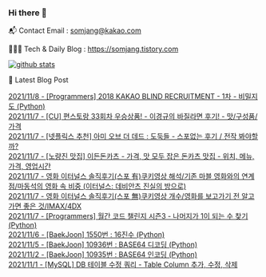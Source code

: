 ### Hi there 👋

📬  Contact Email : somjang@kakao.com

👨🏻‍💻  Tech & Daily Blog : https://somjang.tistory.com

[![github stats](https://github-readme-stats.vercel.app/api?username=SOMJANG&show_icons=true&hide_border=False)](https://somjang.tistory.com)

🤩 Latest Blog Post

[2021/11/8 - [Programmers] 2018 KAKAO BLIND RECRUITMENT - 1차 - 비밀지도 (Python)](https://somjang.tistory.com/entry/Programmers-2018-KAKAO-BLIND-RECRUITMENT-1%EC%B0%A8-%EB%B9%84%EB%B0%80%EC%A7%80%EB%8F%84-Python) <br>
[2021/11/7 - [CU] 편스토랑 33회차 우승상품! - 이경규의 바질라면 후기! - 맛/구성품/가격](https://somjang.tistory.com/entry/CU-%ED%8E%B8%EC%8A%A4%ED%86%A0%EB%9E%91-33%ED%9A%8C%EC%B0%A8-%EC%9A%B0%EC%8A%B9%EC%83%81%ED%92%88-%EC%9D%B4%EA%B2%BD%EA%B7%9C%EC%9D%98-%EB%B0%94%EC%A7%88%EB%9D%BC%EB%A9%B4-%ED%9B%84%EA%B8%B0-%EB%A7%9B%EA%B5%AC%EC%84%B1%ED%92%88%EA%B0%80%EA%B2%A9) <br>
[2021/11/7 - [넷플릭스 추천] 아미 오브 더 데드 : 도둑들 - 스포없는 후기 / 전작 봐야할까?](https://somjang.tistory.com/entry/%EB%84%B7%ED%94%8C%EB%A6%AD%EC%8A%A4-%EC%B6%94%EC%B2%9C-%EC%95%84%EB%AF%B8-%EC%98%A4%EB%B8%8C-%EB%8D%94-%EB%8D%B0%EB%93%9C-%EB%8F%84%EB%91%91%EB%93%A4-%EC%8A%A4%ED%8F%AC%EC%97%86%EB%8A%94-%ED%9B%84%EA%B8%B0-%EC%A0%84%EC%9E%91-%EB%B4%90%EC%95%BC%ED%95%A0%EA%B9%8C) <br>
[2021/11/7 - [노량진 맛집] 이든돈카츠 - 가격, 맛 모두 잡은 돈카츠 맛집 - 위치, 메뉴, 가격, 영업시간](https://somjang.tistory.com/entry/%EB%85%B8%EB%9F%89%EC%A7%84-%EB%A7%9B%EC%A7%91-%EC%9D%B4%EB%93%A0%EB%8F%88%EC%B9%B4%EC%B8%A0-%EA%B0%80%EA%B2%A9-%EB%A7%9B-%EB%AA%A8%EB%91%90-%EC%9E%A1%EC%9D%80-%EB%8F%88%EC%B9%B4%EC%B8%A0-%EB%A7%9B%EC%A7%91-%EC%9C%84%EC%B9%98-%EB%A9%94%EB%89%B4-%EA%B0%80%EA%B2%A9-%EC%98%81%EC%97%85%EC%8B%9C%EA%B0%84) <br>
[2021/11/7 - 영화 이터널스 솔직후기(스포 有)쿠키영상 해석/기존 마블 영화와의 연계점/마동석의 영화 속 비중 (이터널스: 데비안츠 진실의 방으로)](https://somjang.tistory.com/entry/%EC%98%81%ED%99%94-%EC%9D%B4%ED%84%B0%EB%84%90%EC%8A%A4-%EC%86%94%EC%A7%81%ED%9B%84%EA%B8%B0%EC%8A%A4%ED%8F%AC-%E6%9C%89%EC%BF%A0%ED%82%A4%EC%98%81%EC%83%81-%ED%95%B4%EC%84%9D%EA%B8%B0%EC%A1%B4-%EB%A7%88%EB%B8%94-%EC%98%81%ED%99%94%EC%99%80%EC%9D%98-%EC%97%B0%EA%B3%84%EC%A0%90%EB%A7%88%EB%8F%99%EC%84%9D%EC%9D%98-%EC%98%81%ED%99%94-%EC%86%8D-%EB%B9%84%EC%A4%91-%EC%9D%B4%ED%84%B0%EB%84%90%EC%8A%A4-%EB%8D%B0%EB%B9%84%EC%95%88%EC%B8%A0-%EC%A7%84%EC%8B%A4%EC%9D%98-%EB%B0%A9%EC%9C%BC%EB%A1%9C) <br>
[2021/11/7 - 영화 이터널스 솔직후기(스포 無)쿠키영상 개수/영화를 보고가기 전 알고가면 좋은 것/IMAX/4DX](https://somjang.tistory.com/entry/%EC%98%81%ED%99%94-%EC%9D%B4%ED%84%B0%EB%84%90%EC%8A%A4-%EC%86%94%EC%A7%81%ED%9B%84%EA%B8%B0%EC%8A%A4%ED%8F%AC-%E7%84%A1%EC%BF%A0%ED%82%A4%EC%98%81%EC%83%81-%EA%B0%9C%EC%88%98%EC%98%81%ED%99%94%EB%A5%BC-%EB%B3%B4%EA%B3%A0%EA%B0%80%EA%B8%B0-%EC%A0%84-%EC%95%8C%EA%B3%A0%EA%B0%80%EB%A9%B4-%EC%A2%8B%EC%9D%80-%EA%B2%83IMAX4DX) <br>
[2021/11/7 - [Programmers] 월간 코드 챌린지 시즌3 - 나머지가 1이 되는 수 찾기 (Python)](https://somjang.tistory.com/entry/Programmers-%EC%9B%94%EA%B0%84-%EC%BD%94%EB%93%9C-%EC%B1%8C%EB%A6%B0%EC%A7%80-%EC%8B%9C%EC%A6%8C3-%EB%82%98%EB%A8%B8%EC%A7%80%EA%B0%80-1%EC%9D%B4-%EB%90%98%EB%8A%94-%EC%88%98-%EC%B0%BE%EA%B8%B0-Python) <br>
[2021/11/6 - [BaekJoon] 1550번 : 16진수 (Python)](https://somjang.tistory.com/entry/BaekJoon-1550%EB%B2%88-16%EC%A7%84%EC%88%98-Python) <br>
[2021/11/5 - [BaekJoon] 10936번 : BASE64 디코딩 (Python)](https://somjang.tistory.com/entry/BaekJoon-10936%EB%B2%88-BASE64-%EB%94%94%EC%BD%94%EB%94%A9-Python) <br>
[2021/11/2 - [BaekJoon] 10935번 : BASE64 인코딩 (Python)](https://somjang.tistory.com/entry/BaekJoon-10935%EB%B2%88-BASE64-%EC%9D%B8%EC%BD%94%EB%94%A9-Python) <br>
[2021/11/1 - [MySQL] DB 테이블 수정 쿼리 - Table Column 추가, 수정, 삭제](https://somjang.tistory.com/entry/MySQL-DB-%ED%85%8C%EC%9D%B4%EB%B8%94-%EC%88%98%EC%A0%95-%EC%BF%BC%EB%A6%AC-Table-Column-%EC%B6%94%EA%B0%80-%EC%88%98%EC%A0%95-%EC%82%AD%EC%A0%9C) <br>
